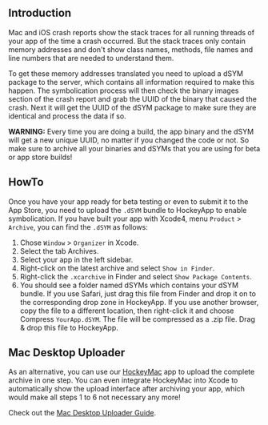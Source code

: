 ## Introduction

Mac and iOS crash reports show the stack traces for all running threads of your app of the time a crash occurred. But the stack traces only contain memory addresses and don't show class names, methods, file names and line numbers that are needed to understand them.

To get these memory addresses translated you need to upload a dSYM package to the server, which contains all information required to make this happen. The symbolication process will then check the binary images section of the crash report and grab the UUID of the binary that caused the crash. Next it will get the UUID of the dSYM package to make sure they are identical and process the data if so.

**WARNING:** Every time you are doing a build, the app binary and the dSYM will get a new unique UUID, no matter if you changed the code or not. So make sure to archive all your binaries and dSYMs that you are using for beta or app store builds!

## HowTo

Once you have your app ready for beta testing or even to submit it to the App Store, you need to upload the `.dSYM` bundle to HockeyApp to enable symbolication. If you have built your app with Xcode4, menu `Product` > `Archive`, you can find the `.dSYM` as follows:

1. Chose `Window` > `Organizer` in Xcode.
2. Select the tab Archives.
3. Select your app in the left sidebar.
4. Right-click on the latest archive and select `Show in Finder`.
5. Right-click the `.xcarchive` in Finder and select `Show Package Contents`.
6. You should see a folder named dSYMs which contains your dSYM bundle. If you use Safari, just drag this file from Finder and drop it on to the corresponding drop zone in HockeyApp. If you use another browser, copy the file to a different location, then right-click it and choose Compress `YourApp.dSYM`. The file will be compressed as a .zip file. Drag & drop this file to HockeyApp. 

## Mac Desktop Uploader

As an alternative, you can use our [HockeyMac](Guide-Installation-Mac-App) app to upload the complete archive in one step. You can even integrate HockeyMac into Xcode to automatically show the upload interface after archiving your app, which would make all steps 1 to 6 not necessary any more!

Check out the [Mac Desktop Uploader Guide](Guide-Installation-Mac-App).
